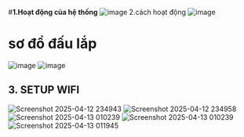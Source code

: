 #**1.Hoạt động của hệ thống** 
![image](https://github.com/user-attachments/assets/1b5e245e-59ac-47f4-9f3e-bda87563b088)
2.cách hoạt động 
![image](https://github.com/user-attachments/assets/99d5ac7b-15e2-49e5-ab38-b7d9e01e3cd8)
# sơ đồ đấu lắp
![image](https://github.com/user-attachments/assets/1c6b7f40-2644-4b37-aca9-42658ccb2e80)
![image](https://github.com/user-attachments/assets/1dbccb3c-c10e-4172-bbf6-2df1ac6430b7)
## 3. SETUP WIFI
![Screenshot 2025-04-12 234943](https://github.com/user-attachments/assets/f704e885-e2c9-4bb8-a778-73b4c50553e8)
![Screenshot 2025-04-12 234958](https://github.com/user-attachments/assets/4652aab2-4cc7-4269-8974-1c9fd8099553)
![Screenshot 2025-04-13 010239](https://github.com/user-attachments/assets/a09b8000-29d6-4a45-9df0-76dce399ad12)
![Screenshot 2025-04-13 010239](https://github.com/user-attachments/assets/dc4f8b92-c714-46fa-a26c-4d715f129b84)
![Screenshot 2025-04-13 011945](https://github.com/user-attachments/assets/003a3d83-d5aa-4c96-bc96-0bfd115cecda)
